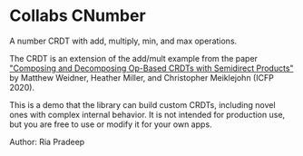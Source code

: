 # Collabs CNumber

A number CRDT with add, multiply, min, and max operations.

The CRDT is an extension of the add/mult example from the paper ["Composing and Decomposing Op-Based CRDTs with Semidirect Products"](https://doi.org/10.1145/3408976) by Matthew Weidner, Heather Miller, and Christopher Meiklejohn (ICFP 2020).

This is a demo that the library can build custom CRDTs, including novel ones with complex internal behavior. It is not intended for production use, but you are free to use or modify it for your own apps.

Author: Ria Pradeep
